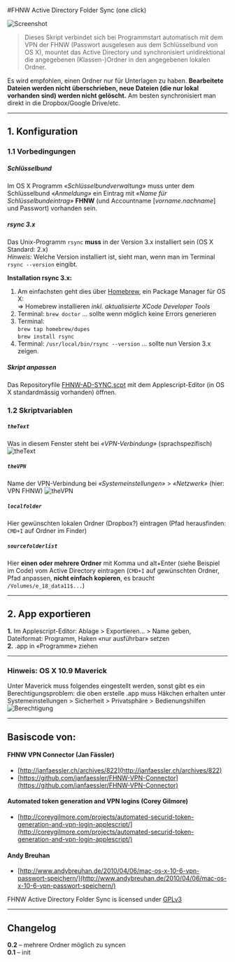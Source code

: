 #FHNW Active Directory Folder Sync (one click)

![Screenshot](http://i.imgur.com/5O9Aunn.png)

> Dieses Skript verbindet sich bei Programmstart automatisch mit dem VPN der FHNW (Passwort ausgelesen aus dem Schlüsselbund von OS X), mountet das Active Directory und synchronisiert unidirektional die angegebenen (Klassen-)Ordner in den angegebenen lokalen Ordner.

Es wird empfohlen, einen Ordner nur für Unterlagen zu haben. **Bearbeitete Dateien werden nicht überschrieben, neue Dateien (die nur lokal vorhanden sind) werden nicht gelöscht.** Am besten synchronisiert man direkt in die Dropbox/Google Drive/etc.
***
## 1. Konfiguration

### 1.1 Vorbedingungen
##### Schlüsselbund
Im OS X Programm *«Schlüsselbundverwaltung»* muss unter dem Schlüsselbund *«Anmeldung»* ein Eintrag mit 
*«Name für Schlüsselbundeintrag»* **FHNW** (und Accountname [*vorname.nachname*] und Passwort) vorhanden sein.

##### rsync 3.x
Das Unix-Programm `rsync` **muss** in der Version 3.x installiert sein (OS X Standard: 2.x)  
*Hinweis:*
Welche Version installiert ist, sieht man, wenn man im Terminal `rsync --version` eingibt.  
  
**Installation rsync 3.x:**  
1. Am einfachsten geht dies über [Homebrew](http://brew.sh/), ein Package Manager für OS X:   
=> Homebrew installieren *inkl. aktualisierte XCode Developer Tools*  
2. Terminal: `brew doctor` ... sollte wenn möglich keine Errors generieren   
3. Terminal:  
`brew tap homebrew/dupes`  
`brew install rsync`  
4. Terminal: `/usr/local/bin/rsync --version` ... sollte nun Version 3.x zeigen.


##### Skript anpassen
Das Repositoryfile [FHNW-AD-SYNC.scpt](https://github.com/davidhuser/fhnw-ad-sync/blob/master/FHNW-AD-SYNC.scpt?raw=true) mit dem Applescript-Editor (in OS X standardmässig vorhanden) öffnen.


### 1.2 Skriptvariablen
##### `theText`
Was in diesem Fenster steht bei *«VPN-Verbindung»* (sprachspezifisch)
![theText](http://i.imgur.com/SgGjxzA.png)

##### `theVPN`
Name der VPN-Verbindung bei *«Systemeinstellungen»* > *«Netzwerk»* (hier: VPN FHNW)
![theVPN](http://i.imgur.com/ZBEliHC.png)

##### `localfolder`
Hier gewünschten lokalen Ordner (Dropbox?) eintragen (Pfad herausfinden: `CMD+I` auf Ordner im Finder)

##### `sourcefolderlist`
Hier **einen oder mehrere Ordner** mit Komma und alt+Enter (siehe Beispiel im Code) vom Active Directory eintragen (`CMD+I` auf gewünschten Ordner, Pfad anpassen, **nicht einfach kopieren**, es braucht `/Volumes/e_18_data11$...`)  
***
## 2. App exportieren

**1.** Im Applescript-Editor: Ablage > Exportieren... > Name geben, Dateiformat: Programm, Haken «nur ausführbar» setzen  
**2.** .app in «Programme» ziehen
***
### Hinweis: OS X 10.9 Maverick
Unter Maverick muss folgendes eingestellt werden, sonst gibt es ein Berechtigungsproblem:
die oben erstelle .app muss Häkchen erhalten unter Systemeinstellungen > Sicherheit > Privatsphäre > Bedienungshilfen
![Berechtigung](http://i.imgur.com/cEUxUbG.png)
***
## Basiscode von:
#### FHNW VPN Connector (Jan Fässler)
+ [http://janfaessler.ch/archives/822](http://janfaessler.ch/archives/822)
+ [https://github.com/janfaessler/FHNW-VPN-Connector](https://github.com/janfaessler/FHNW-VPN-Connector)

#### Automated token generation and VPN logins (Corey Gilmore)
+ [http://coreygilmore.com/projects/automated-securid-token-generation-and-vpn-login-applescript/](http://coreygilmore.com/projects/automated-securid-token-generation-and-vpn-login-applescript/)

#### Andy Breuhan
+ [http://www.andybreuhan.de/2010/04/06/mac-os-x-10-6-vpn-passwort-speichern/](http://www.andybreuhan.de/2010/04/06/mac-os-x-10-6-vpn-passwort-speichern/)

FHNW Active Directory Folder Sync is licensed under [GPLv3](http://choosealicense.com/licenses/gpl-v3/)

***
## Changelog

**0.2** – mehrere Ordner möglich zu syncen  
**0.1** – init
